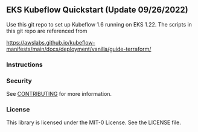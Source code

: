 ## EKS Kubeflow Quickstart (Update 09/26/2022)

Use this git repo to set up Kubeflow 1.6 running on EKS 1.22. The scripts in this git repo are referenced from 

https://awslabs.github.io/kubeflow-manifests/main/docs/deployment/vanilla/guide-terraform/

### Instructions




### Security

See [CONTRIBUTING](CONTRIBUTING.md#security-issue-notifications) for more information.

### License

This library is licensed under the MIT-0 License. See the LICENSE file.

